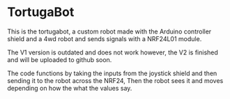 # TortugaBot
This is the tortugabot, a custom robot made with the Arduino controller shield and a 4wd robot and sends signals with a NRF24L01 module.

The V1 version is outdated and does not work however, the V2 is finished and will be uploaded to github soon.

The code functions by taking the inputs from the joystick shield and then sending it to the robot across the NRF24, Then the robot sees it and moves depending on how the what the 
values say.
